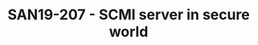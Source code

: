 ---
youtube_video_url: https://www.youtube.com/watch?v=MvggjC3telA
amazon_s3_presentation_url: https://static.linaro.org/connect/san19/presentations/san19-207.pdf
amazon_s3_video_url: https://static.linaro.org/connect/san19/videos/san19-207.mp4
categories:
- san19
description: The System Control and Management Interface (SCMI) is a set of operating
  system-independent software interfaces that are used in system resources management
  that has been originally specified to standardize the interface between Application
  Processors and the power coprocessor. Nevertheless, systems dont always have a dedicated
  coprocessor for system resources management but still need to safely manage them.The
  secure world is a good candidate as it uses some of these critical resources. Instead
  of defining a new custom interface, it has been decided to enable a SCMI server
  in secure world that will handle system request from all agents of the system being
  the non secure world of AP or other processors of the system.<br /> This talk will
  present the SCMI server implementation in secure world, the constraints that have
  driven the implementation choices, the open items and next features. During the
  talk, we will have a special focus on the OP-TEE arm32 implementation.
image: /assets/images/featured-images/san19/SAN19-207.png
session_attendee_num: '49'
session_id: SAN19-207
session_room: Sunset V (Session 1)
session_slot:
  end_time: '2019-09-24 11:50:00'
  start_time: '2019-09-24 11:00:00'
session_speakers:
- speaker_bio: Souvik is a Staff Software Engineer in the Architecture and Technology
    Group at Arm, where his primary areas of focus are System and Power Management
    software standards and specifications.
  speaker_company: ARM Limited
  speaker_image: /assets/images/speakers/san19/souvik-chakravarty.jpg
  speaker_location: Cambridge, UK
  speaker_name: Souvik Chakravarty
  speaker_position: Staff Software Engineer
  speaker_url: ''
  speaker_username: souvik.chakravarty
- speaker_bio: Vincent has worked on developing drivers for various peripherals and
    coprocessors in mobile phones during 12 years. In 2005, he began to focus on mobile
    phones that ran Linux then Android and spent the last years of this period to
    optimize the power consumption of android platforms. As a member of the Linaro
    power management working group, he works on improving the energy efficiency of
    embedded system but not only with special interest for scheduler.
  speaker_company: Linaro
  speaker_image: /assets/images/speakers/san19/vincent-guittot.jpg
  speaker_location: ''
  speaker_name: Vincent Guittot
  speaker_position: Technical Leader
  speaker_url: ''
  speaker_username: vincent.guittot
session_track: Power Management
tag: session
tags:
- Power Management
- ' Security'
title: SAN19-207 - SCMI server in secure world
---